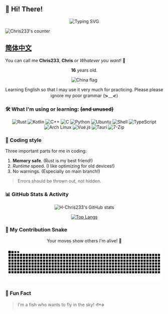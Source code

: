 ## 🌟 Hi! There!

<div align="center">
  <img src="https://readme-typing-svg.demolab.com?font=Fira+Code&pause=1000&color=F77DF4&width=435&lines=Hello!;Chris233+is+here!;I+love+Rust!;Always+learning+new+things...;As+a+fish%2C+i+wanna+fly+in+the+sky!&center=true&size=22" alt="Typing SVG" />
</div>

![Chris233's counter](https://count.getloli.com/@Chris233's+counter?name=Chris233%27s+counter&theme=green&padding=5&offset=0&align=top&scale=1&pixelated=1&darkmode=auto)

## **[简体中文](./README_zh.md "你好呀！")**

You can call me **Chris233**, **Chris** or *Whatever you want*! 🌈

<div align="center">

**16** years old.

</div>

<div align="center">
  <img src="https://flagcdn.com/w40/cn.png" width="40" alt="China flag" />
</div>

<div align="center">

Learning English so that I may use it very much for practicing.
Please please ignore my poor grammar (⋟﹏⋞) 

</div>

### 🛠️ What I'm using or learning: ~~(and unused)~~

<div align="center">

![Rust](https://img.shields.io/badge/-Rust-a8b9cc?style=for-the-badge&logo=rust&logoColor=fff)
![Kotlin](https://img.shields.io/badge/-Kotlin-7F52FF?style=for-the-badge&logo=kotlin&logoColor=fff)
![C++](https://img.shields.io/badge/-C++-00599C?style=for-the-badge&logo=cplusplus&logoColor=fff)
![C](https://img.shields.io/badge/-C-a8b9cc?style=for-the-badge&logo=C&logoColor=fff)
![Python](https://img.shields.io/badge/-Python-3776ab?style=for-the-badge&logo=python&logoColor=fff)
![Ubuntu](https://img.shields.io/badge/-Ubuntu-E34F26?style=for-the-badge&logo=ubuntu&logoColor=fff)
![Shell](https://img.shields.io/badge/-Shell-4eaa25?style=for-the-badge&logo=gnu%20bash&logoColor=fff)
![TypeScript](https://img.shields.io/badge/-TypeScript-3178C6?style=for-the-badge&logo=typescript&logoColor=fff)
![Arch Linux](https://img.shields.io/badge/-Arch%20Linux-1793D1?style=for-the-badge&logo=arch-linux&logoColor=fff)
![Vue.js](https://img.shields.io/badge/-Vue.js-4FC08D?style=for-the-badge&logo=vuedotjs&logoColor=fff)
![Tauri](https://img.shields.io/badge/-Tauri-2D2D2D?style=for-the-badge&logo=tauri&logoColor=fff)
![7-Zip](https://img.shields.io/badge/-7--Zip-00AAAA?style=for-the-badge&logo=7zip&logoColor=fff)

</div>

### 🎯 Coding style
Three important parts for me in coding:
1. **Memory safe**. (Rust is my best friend!)
2. *Runtime* speed. (I like optimizing for old devices!)
3. No warnings. (Especially on main branch!)

> Errors should be thrown out, not hidden.

### 📊 GitHub Stats & Activity

<div align="center">

![H-Chris233's GitHub stats](https://github-readme-stats.vercel.app/api?username=H-Chris233&show_icons=true&icon_color=F77DF4&title_color=F77DF4&text_color=888888&bg_color=ffffff00&theme=swift&hide_border=true)

[![Top Langs](https://github-readme-stats.vercel.app/api/top-langs/?username=H-Chris233&hide=java,ruby&layout=compact&theme=swift&hide_border=true&card_width=300)](https://github.com/anuraghazra/github-readme-stats)

</div>

### 🐍 My Contribution Snake

<div align="center">

Your moves show others I'm alive! 🎉

<picture>
  <source media="(prefers-color-scheme: dark)" srcset="https://raw.githubusercontent.com/H-Chris233/H-Chris233/output/github-contribution-grid-snake-dark.svg">
  <source media="(prefers-color-scheme: light)" srcset="https://raw.githubusercontent.com/H-Chris233/H-Chris233/output/github-contribution-grid-snake.svg">
  <img alt="github contribution grid snake animation" src="https://raw.githubusercontent.com/H-Chris233/H-Chris233/output/github-contribution-grid-snake.svg">
</picture>

</div>

### 🌈 Fun Fact
> I'm a fish who wants to fly in the sky! 🐟✈️

<!---
创造你的时候
神开了个玩笑
从此你灵魂滚烫
命运冰凉

你踏入这世界
在人群中犹如孤岛
于是
成长像是迷雾中的蹒跚
在风暴里聆听呢喃
猜测前进的方向

就这样
你两次学习如何生活
又经历两次死亡
临终时
你还剩下两个问题
首先
两个矛盾的梦如何被安放
然后
这些经历，回忆和梦究竟有什么意义
--->
